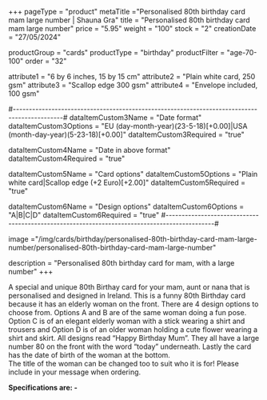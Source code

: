 +++
pageType = "product"
metaTitle ="Personalised 80th birthday card mam large number | Shauna Gra"
title = "Personalised 80th birthday card mam large number"
price = "5.95"
weight = "100"
stock = "2"
creationDate = "27/05/2024"

productGroup = "cards"
productType = "birthday"
productFilter = "age-70-100"
order = "32"

attribute1 = "6 by 6 inches, 15 by 15 cm" 
attribute2 = "Plain white card, 250 gsm"
attribute3 = "Scallop edge 300 gsm"
attribute4 = "Envelope included, 100 gsm"

#---------------------------------------------------------------------------------------------#
dataItemCustom3Name = "Date format"
dataItemCustom3Options = "EU (day-month-year)(23-5-18)[+0.00]|USA (month-day-year)(5-23-18)[+0.00]"
dataItemCustom3Required = "true"

dataItemCustom4Name = "Date in above format"
dataItemCustom4Required = "true"

dataItemCustom5Name = "Card options"
dataItemCustom5Options = "Plain white card|Scallop edge (+2 Euro)[+2.00]"
dataItemCustom5Required = "true"

dataItemCustom6Name = "Design options"
dataItemCustom6Options = "A|B|C|D"
dataItemCustom6Required = "true"
#---------------------------------------------------------------------------------------------#

image ="/img/cards/birthday/personalised-80th-birthday-card-mam-large-number/personalised-80th-birthday-card-mam-large-number"

description = "Personalised 80th birthday card for mam, with a large number"
+++

A special and unique 80th Birthay card for your mam, aunt or nana that is personalised and designed in Ireland. This is a funny 80th Birthday card because it has an elderly woman on the front. There are 4 design options to choose from. Options A and B are of the same woman doing a fun pose. Option C is of an elegant elderly woman with a stick wearing a shirt and trousers and Option D is of an older woman holding a cute flower wearing a shirt and skirt. All designs read “Happy Birthday Mum”. They all have a large number 80 on the front with the word “today” underneath. Lastly the card has the date of birth of the woman at the bottom.  
The title of the woman can be changed too to suit who it is for! Please include in your message when ordering.

**Specifications are: -**
